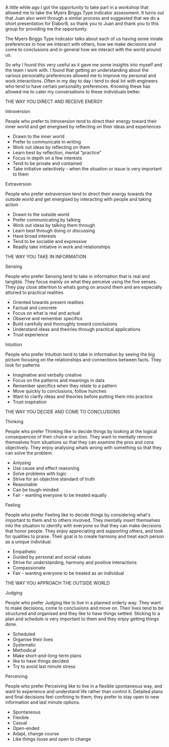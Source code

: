 A little while ago I got the opportunity to take part in a workshop that allowed me to take the Myers Briggs Type Indicator assessment. It turns out that Juan also went through a similar process and suggested that we do a short presentation for Elabor8, so thank you to Juan and thank you to this group for providing me the opportunity.

The Myers Briggs Type Indicator talks about each of us having some innate preferences in how we interact with others, how we make decisions and come to conclusions and in general how we interact with the world around us.

So why I found this very useful as it gave me some insights into myself and the team i work with. I found that getting an understanding about the various personality preferences allowed me to improve my personal and work interactions. Often in my day to day i tend to deal lot with engineers who tend to have certain personality preferences. Knowing these has allowed me to cater my conversations to these individuals better. 

THE WAY YOU DIRECT AND RECEIVE ENERGY

Introversion

People who prefer to Introversion tend to direct their energy toward their inner world and get energised by reflecting on their ideas and experiences

- Drawn to the inner world
- Prefer to communicate in writing
- Work out ideas by reflecting on them
- Learn best by reflection, mental "practice"
- Focus in depth on a few interests
- Tend to be private and contained
- Take initiative selectively - when the situation or issue is very important to them

Extraversion

People who prefer extraversion tend to direct their energy towards the outside world and get energised by interacting with people and taking action

- Drawn to the outside world
- Prefer communicating by talking
- Work out ideas by talking them through
- Learn best through doing or discussing
- Have broad interests
- Tend to be sociable and expressive
- Readily take initiative in work and relationships

THE WAY YOU TAKE IN INFORMATION

Sensing

People who prefer Sensing tend to take in information that is real and tangible. They focus mainly on what they perceive using the five senses. They pay close attention to whats going on around them and are especially attuned to practical realities

- Oriented towards present realities
- Factual and concrete
- Focus on what is real and actual
- Observe and remember specifics
- Build carefully and thoroughly toward conclusions
- Understand ideas and theories through practical applications
- Trust experience

Intuition

People who prefer Intuition tend to take in information by seeing the big picture focusing on the relationships and connections between facts. They look for patterns

- Imaginative and verbally creative
- Focus on the patterns and meanings in data
- Remember specifics when they relate to a pattern
- Move quickly to conclusions, follow hunches
- Want to clarify ideas and theories before putting them into practice
- Trust inspiration

THE WAY YOU DECIDE AND COME TO CONCLUSIONS

Thinking

People who prefer Thinking like to decide things by looking at the logical consequences of their choice or action. They want to mentally remove themselves from situations so that they can examine the pros and cons objectively. They enjoy analysing whats wrong with something so that they can solve the problem.

- Anlysing
- Use cause and effect reasoning
- Solve problems with logic
- Strive for an objective standard of truth
- Reasonable
- Can be tough-minded
- Fair - wanting everyone to be treated equally

Feeling

People who prefer Feeling like to decide things by considering what's important to them and to others involved. They mentally insert themselves into the situation to identify with everyone so that they can make decisions that honor people. They enjoy appreciating and supporting others, and look for qualities to praise. Their goal is to create harmony and treat each person as a unique individual.

- Empathetic
- Guided by personal and social values
- Strive for understanding, harmony and positive interactions
- Compassionate
- Fair - wanting everyone to be treated as an individual

THE WAY YOU APPROACH THE OUTSIDE WORLD

Judging

People who prefer Judging like to live in a planned orderly way. They want to make decisions, come to conclusions and move on. Their lives tend to be structured and organised and they like to have things settled. Sticking to a plan and schedule is very important to them and they enjoy getting things done.

- Scheduled
- Organise their lives
- Systematic
- Methodical
- Make short-and-long-term plans
- like to have things decided
- Try to avoid last minute stress

Perceiving

People who prefer Perceiving like to live in a flexible spontaneous way, and want to experience and understand life rather than control it. Detailed plans and final decisions feel confining to them; they prefer to stay open to new information and last minute options.

- Spontaneous
- Flexible
- Casual
- Open-ended
- Adapt, change course
- Like things loose and open to change